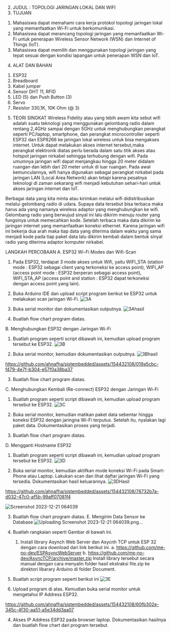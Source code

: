 2. JUDUL : TOPOLOGI JARINGAN LOKAL DAN WIFI
3. TUJUAN
  1) Mahasiswa dapat memahami cara kerja protokol topologi jaringan lokal yang 
     memanfaatkan Wi-Fi untuk berkomunikasi.
  2) Mahasiswa dapat merancang topologi jaringan yang memanfaatkan Wi-Fi untuk 
     penerapan Wireless Sensor Network (WSN) dan Internet of Things (IoT).
  3) Mahasiswa dapat memilih dan menggunakan topologi jaringan yang tepat sesuai 
     dengan kondisi lapangan untuk penerapan WSN dan IoT.
4. ALAT DAN BAHAN
  1) ESP32
  2) Breadboard
  3) Kabel jumper
  4) Sensor DHT 11, RFID
  5) LED (5) dan Push Button (3)
  6) Servo
  7) Resistor 330,1K, 10K Ohm (@ 3)
5. TEORI SINGKAT
Wireless Fidelity atau yang lebih awam kita sebut wifi adalah suatu teknologi
yang menggunakan gelombang radio dalam rentang 2,4GHz sampai dengan 5GHz
untuk menghubungkan perangkat seperti PC/laptop, smartphone, dan perangkat
microcontroller seperti ESP32 dan ESP8266 ke jaringan lokal wireless untuk bisa
mengakses internet. Untuk dapat melakukan akses internet tersebut,maka
perangkat elektronik diatas perlu berada dalam satu titik akses atau hotspot
jaringan nirkabel sehingga terhubung dengan wifi. Pada umumnya jaringan wifi
dapat menjangkau hingga 20 meter didalam ruangan dan lebih dari 20 meter untuk
di luar ruangan. Pada awal kemunculannya, wifi hanya digunakan sebagai
perangkat nirkabel pada jaringan LAN (Local Area Network) akan tetapi karena
pesatnya teknologi di zaman sekarang wifi menjadi kebutuhan sehari-hari untuk
akses jaringan internet dan IoT.

Berbagai data yang kita minta atau kirimkan melalui wifi didistribusikan
melalui gelombang radio di udara. Supaya data tersebut bisa terbaca maka harus
ada yang namanya wireless adaptor yang menghubungkan ke wifi. Gelombang
radio yang berwujud sinyal ini lalu dikirim menuju router yang fungsinya untuk
memecahkan kode. Setelah terbaca maka data dikirim ke jaringan internet yang
memanfaatkan koneksi ethernet. Karena jaringan wifi ini bekerja dua arah maka
tiap data yang diterima dalam waktu yang sama menjadi kode pada tiap paket data
lalu dikirim kembali dalam bentuk sinyal radio yang diterima adaptor komputer
nirkabel.

LANGKAH PERCOBAAN
A. ESP32 Wi-Fi Modes dan Wifi-Scan
1. Pada ESP32, terdapat 3 mode akses untuk Wifi, yaitu WIFI_STA (station
mode : ESP32 sebagai client yang terkoneksi ke access point), WIFI_AP
(access point mode : ESP32 berperan sebagai access point), WIFI_STA_AP
(access point and station : ESP32 dapat terkoneksi dengan access point yang
lain).
2. Buka Arduino IDE dan upload script program berikut ke ESP32 untuk
melakukan scan jaringan Wi-Fi.
![3A](https://github.com/ahnafha/sistembedded/assets/154432108/8b1f4c18-52a4-4b0c-9cd6-56e246f6a446)

3. Buka serial monitor dan dokumentasikan outputnya.
![3Ahasil](https://github.com/ahnafha/sistembedded/assets/154432108/6cdbdfcd-45dd-477d-bba2-5032ef424f7a)

4. Buatlah flow chart program diatas.

B. Menghubungkan ESP32 dengan Jaringan Wi-Fi
1. Buatlah program seperti script dibawah ini, kemudian upload program
tersebut ke ESP32.
![3B](https://github.com/ahnafha/sistembedded/assets/154432108/766a05d0-fe18-4658-8527-ee174356f59d)

2. Buka serial monitor, kemudian dokumentasikan outputnya.
![3Bhasil](https://github.com/ahnafha/sistembedded/assets/154432108/bfb9acf4-e3e9-42ec-9661-a7d489c98819)


https://github.com/ahnafha/sistembedded/assets/154432108/019a5cbc-f479-4e7f-b304-e57f0a38ba37


3. Buatlah flow chart program diatas.

C. Menghubungkan Kembali (Re-connect) ESP32 dengan Jaringan Wi-Fi
1. Buatlah program seperti script dibawah ini, kemudian upload program
tersebut ke ESP32.
![3C](https://github.com/ahnafha/sistembedded/assets/154432108/00671558-f0f6-4bdb-8362-a431c5225fb4)

2. Buka serial monitor, kemudian matikan paket data sebentar hingga koneksi
ESP32 dengan jaringna Wi-Fi terputus. Setelah itu, nyalakan lagi paket data.
Dokumentasikan proses yang terjadi.
3. Buatlah flow chart program diatas.

D. Mengganti Hostname ESP32
1. Buatlah program seperti script dibawah ini, kemudian upload program
tersebut ke ESP32.
![3D](https://github.com/ahnafha/sistembedded/assets/154432108/75681bce-e64a-49d2-8412-fc11fcab5909)

2. Buka serial monitor, kemudian aktifkan mode koneksi Wi-Fi pada Smart-
Phone atau Laptop. Lakukan scan dan lihat daftar jaringan Wi-Fi yang
tersedia. Dokumentasikan hasil keluarannya.
![3DHasil](https://github.com/ahnafha/sistembedded/assets/154432108/182c235c-8afe-4b22-b684-dd08556eb4e9)


https://github.com/ahnafha/sistembedded/assets/154432108/78732b7a-d032-47c0-af5b-99aff07081f4

![Screenshot 2023-12-21 064039](https://github.com/ahnafha/sistembedded/assets/154432108/4308146e-d427-4ab8-b4b6-7e7375891281)

3. Buatlah flow chart program diatas.
E. Mengirim Data Sensor ke Database
![Uploading Screenshot 2023-12-21 064039.png…]()

1. Buatlah rangkaian seperti Gambar di bawah ini.
   1. Install library Asynch Web Server dan Asycnh TCP untuk ESP 32 dengan
cara download dari link berikut ini.
a. https://github.com/me-no-dev/ESPAsyncWebServer
b. https://github.com/me-no-dev/AsyncTCP/archive/master.zip
Install library tersebut secara manual dengan cara menyalin folder hasil
ekstraksi file.zip ke direktori libarary Arduino di folder Document.
2. Buatlah script program seperti berikut ini
![3E](https://github.com/ahnafha/sistembedded/assets/154432108/fc0c0fd1-248b-4c27-a354-00b40833490c)

3. Upload program di atas. Kemudian buka serial monitor untuk mengetahui IP
Address ESP32.


https://github.com/ahnafha/sistembedded/assets/154432108/60fb302e-345c-4f30-aa51-a5e34dd3aa07


4. Akses IP Address ESP32 pada browser laptop. Dokumentasikan hasilnya dan
buatlah flow chart dari program tersebut.
